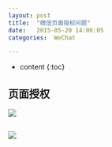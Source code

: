 ```yaml
---
layout: post
title:  "微信页面授权问题"
date:   2015-05-20 14:06:05
categories:  WeChat

---
```


* content
{:toc}

## 页面授权

![](http://thphp.github.io/images/WeChat.png)

![](http://thphp.github.io/images/WeChat1.png)
---



